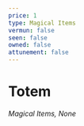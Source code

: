 ```yaml
---
price: 1
type: Magical Items
vermun: false
seen: false
owned: false
attunement: false
---
```

# Totem

*Magical Items, None*